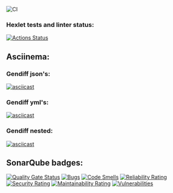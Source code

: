 ![CI](https://github.com/mendax1337/php-project-48/actions/workflows/ci.yml/badge.svg)

### Hexlet tests and linter status:
[![Actions Status](https://github.com/mendax1337/php-project-48/actions/workflows/hexlet-check.yml/badge.svg)](https://github.com/mendax1337/php-project-48/actions)

## Asciinema:
### Gendiff json's:
[![asciicast](https://asciinema.org/a/728543.svg)](https://asciinema.org/a/728543)
### Gendiff yml's:
[![asciicast](https://asciinema.org/a/728722.svg)](https://asciinema.org/a/728722)
### Gendiff nested:
[![asciicast](https://asciinema.org/a/728730.svg)](https://asciinema.org/a/728730)

## SonarQube badges:
[![Quality Gate Status](https://sonarcloud.io/api/project_badges/measure?project=mdx_php-project-48&metric=alert_status)](https://sonarcloud.io/summary/new_code?id=mdx_php-project-48)
[![Bugs](https://sonarcloud.io/api/project_badges/measure?project=mdx_php-project-48&metric=bugs)](https://sonarcloud.io/summary/new_code?id=mdx_php-project-48)
[![Code Smells](https://sonarcloud.io/api/project_badges/measure?project=mdx_php-project-48&metric=code_smells)](https://sonarcloud.io/summary/new_code?id=mdx_php-project-48)
[![Reliability Rating](https://sonarcloud.io/api/project_badges/measure?project=mdx_php-project-48&metric=reliability_rating)](https://sonarcloud.io/summary/new_code?id=mdx_php-project-48)
[![Security Rating](https://sonarcloud.io/api/project_badges/measure?project=mdx_php-project-48&metric=security_rating)](https://sonarcloud.io/summary/new_code?id=mdx_php-project-48)
[![Maintainability Rating](https://sonarcloud.io/api/project_badges/measure?project=mdx_php-project-48&metric=sqale_rating)](https://sonarcloud.io/summary/new_code?id=mdx_php-project-48)
[![Vulnerabilities](https://sonarcloud.io/api/project_badges/measure?project=mdx_php-project-48&metric=vulnerabilities)](https://sonarcloud.io/summary/new_code?id=mdx_php-project-48)